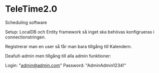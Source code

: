 # TeleTime2.0
Scheduling software

Setup:
LocalDB och Entity framework så inget ska behövas konfigrueras i connectionstringen.

Registrerar man en user så får man bara tillgång till Kalendern.

Deafult-admin men tillgång till alla admin funktioner:

Login: "admin@admin.com"
Password: "AdminAdmin1234!"
